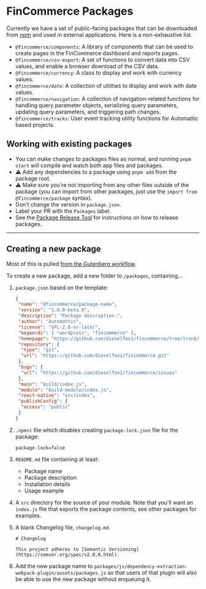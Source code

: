 # FinCommerce Packages

Currently we have a set of public-facing packages that can be downloaded from [npm](https://www.npmjs.com/org/fincommerce) and used in external applications. Here is a non-exhaustive list.

- `@fincommerce/components`: A library of components that can be used to create pages in the FinCommerce dashboard and reports pages.
- `@fincommerce/csv-export`: A set of functions to convert data into CSV values, and enable a browser download of the CSV data.
- `@fincommerce/currency`: A class to display and work with currency values.
- `@fincommerce/date`: A collection of utilities to display and work with date values.
- `@fincommerce/navigation`: A collection of navigation-related functions for handling query parameter objects, serializing query parameters, updating query parameters, and triggering path changes.
- `@fincommerce/tracks`: User event tracking utility functions for Automattic based projects.

## Working with existing packages

- You can make changes to packages files as normal, and running `pnpm start` will compile and watch both app files and packages.
- :warning: Add any dependencies to a package using `pnpm add` from the package root.
- :warning: Make sure you're not importing from any other files outside of the package (you can import from other packages, just use the `import from @fincommerce/package` syntax).
- Don't change the version in `package.json`.
- Label your PR with the `Packages` label.
- See the [Package Release Tool](https://github.com/dieselfox1/fincommerce/blob/f9e7a5a3fb11cdd4dc064c02e045cf429cb6a2b6/tools/package-release/README.md) for instructions on how to release packages.

---

## Creating a new package

Most of this is pulled [from the Gutenberg workflow](https://github.com/WordPress/gutenberg/blob/trunk/CONTRIBUTING.md#creating-new-package).

To create a new package, add a new folder to `/packages`, containing…

1. `package.json` based on the template:

    ```json
    {
     "name": "@fincommerce/package-name",
     "version": "1.0.0-beta.0",
     "description": "Package description.",
     "author": "Automattic",
     "license": "GPL-2.0-or-later",
     "keywords": [ "wordpress", "fincommerce" ],
     "homepage": "https://github.com/dieselfox1/fincommerce/tree/trunk/packages/js/[_YOUR_PACKAGE_]/README.md",
     "repository": {
      "type": "git",
      "url": "https://github.com/dieselfox1/fincommerce.git"
     },
     "bugs": {
      "url": "https://github.com/dieselfox1/fincommerce/issues"
     },
     "main": "build/index.js",
     "module": "build-module/index.js",
     "react-native": "src/index",
     "publishConfig": {
      "access": "public"
     }
    }
    ```

2. `.npmrc` file which disables creating `package-lock.json` file for the package:

    ```text
    package-lock=false
    ```

3. `README.md` file containing at least:
    - Package name
    - Package description
    - Installation details
    - Usage example
4. A `src` directory for the source of your module. Note that you'll want an `index.js` file that exports the package contents, see other packages for examples.
5. A blank Changelog file, `changelog.md`.

    ```text
    # Changelog

    This project adheres to [Semantic Versioning](https://semver.org/spec/v2.0.0.html).
    ```

6. Add the new package name to `packages/js/dependency-extraction-webpack-plugin/assets/packages.js` so that users of that plugin will also be able to use the new package without enqueuing it.
